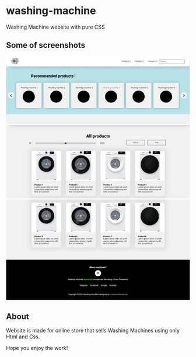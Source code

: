 # washing-machine
Washing Machine website with pure CSS

## Some of screenshots
<img alt="alt" src="https://github.com/srmbackisdeveloper/washing-machine/blob/main/screenshots/screen1.JPG" >
<img alt="alt" src="https://github.com/srmbackisdeveloper/washing-machine/blob/main/screenshots/screen2.JPG" >
<img alt="alt" src="https://github.com/srmbackisdeveloper/washing-machine/blob/main/screenshots/screen3.JPG" >
<img alt="alt" src="https://github.com/srmbackisdeveloper/washing-machine/blob/main/screenshots/screen4.JPG" >

## About
Website is made for online store that sells Washing Machines using only Html and Css.

Hope you enjoy the work!
